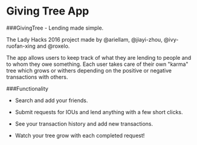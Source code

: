 # Giving Tree App

###GivingTree - Lending made simple.


The Lady Hacks 2016 project made by @ariellam, @jiayi-zhou, @ivy-ruofan-xing and @roxelo.

The app allows users to keep track of what they are lending to people and to whom they owe something. Each user takes care of their own "karma" tree which grows or withers depending on the positive or negative transactions with others.

###Functionality

* Search and add your friends.

* Submit requests for IOUs and lend anything with a few short clicks.

* See your transaction history and add new transactions.

* Watch your tree grow with each completed request!
